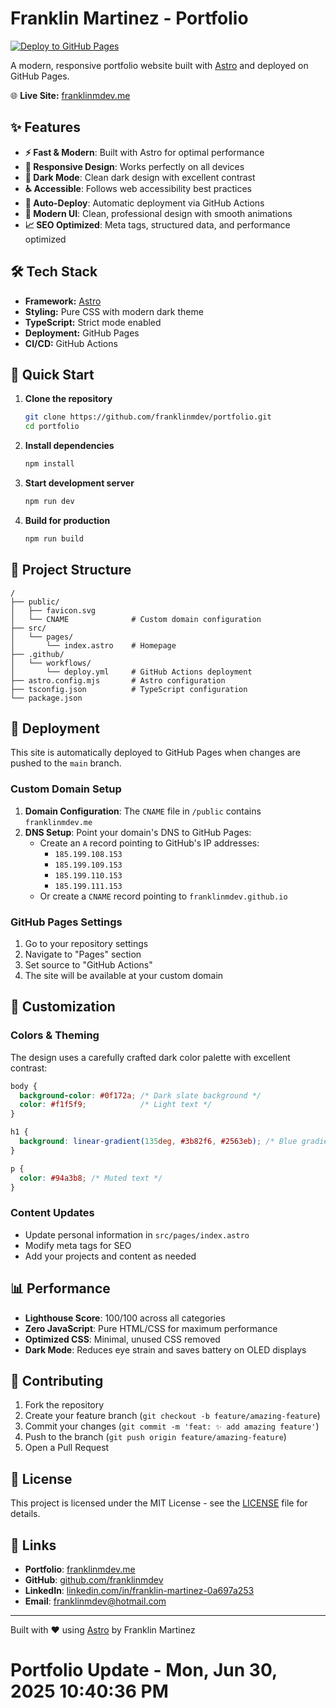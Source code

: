 # Franklin Martinez - Portfolio

[![Deploy to GitHub Pages](https://github.com/franklinmdev/portfolio/actions/workflows/deploy.yml/badge.svg)](https://github.com/franklinmdev/portfolio/actions/workflows/deploy.yml)

A modern, responsive portfolio website built with [Astro](https://astro.build/) and deployed on GitHub Pages.

🌐 **Live Site:** [franklinmdev.me](https://franklinmdev.me)

## ✨ Features

- **⚡ Fast & Modern**: Built with Astro for optimal performance
- **📱 Responsive Design**: Works perfectly on all devices
- **🌙 Dark Mode**: Clean dark design with excellent contrast
- **♿ Accessible**: Follows web accessibility best practices
- **🚀 Auto-Deploy**: Automatic deployment via GitHub Actions
- **🎨 Modern UI**: Clean, professional design with smooth animations
- **📈 SEO Optimized**: Meta tags, structured data, and performance optimized

## 🛠️ Tech Stack

- **Framework:** [Astro](https://astro.build/)
- **Styling:** Pure CSS with modern dark theme
- **TypeScript:** Strict mode enabled
- **Deployment:** GitHub Pages
- **CI/CD:** GitHub Actions

## 🚀 Quick Start

1. **Clone the repository**
   ```bash
   git clone https://github.com/franklinmdev/portfolio.git
   cd portfolio
   ```

2. **Install dependencies**
   ```bash
   npm install
   ```

3. **Start development server**
   ```bash
   npm run dev
   ```

4. **Build for production**
   ```bash
   npm run build
   ```

## 📁 Project Structure

```
/
├── public/
│   ├── favicon.svg
│   └── CNAME              # Custom domain configuration
├── src/
│   └── pages/
│       └── index.astro    # Homepage
├── .github/
│   └── workflows/
│       └── deploy.yml     # GitHub Actions deployment
├── astro.config.mjs       # Astro configuration
├── tsconfig.json          # TypeScript configuration
└── package.json
```

## 🚀 Deployment

This site is automatically deployed to GitHub Pages when changes are pushed to the `main` branch.

### Custom Domain Setup

1. **Domain Configuration**: The `CNAME` file in `/public` contains `franklinmdev.me`
2. **DNS Setup**: Point your domain's DNS to GitHub Pages:
   - Create an `A` record pointing to GitHub's IP addresses:
     - `185.199.108.153`
     - `185.199.109.153`
     - `185.199.110.153`
     - `185.199.111.153`
   - Or create a `CNAME` record pointing to `franklinmdev.github.io`

### GitHub Pages Settings

1. Go to your repository settings
2. Navigate to "Pages" section
3. Set source to "GitHub Actions"
4. The site will be available at your custom domain

## 🎨 Customization

### Colors & Theming

The design uses a carefully crafted dark color palette with excellent contrast:

```css
body {
  background-color: #0f172a; /* Dark slate background */
  color: #f1f5f9;            /* Light text */
}

h1 {
  background: linear-gradient(135deg, #3b82f6, #2563eb); /* Blue gradient */
}

p {
  color: #94a3b8; /* Muted text */
}
```

### Content Updates

- Update personal information in `src/pages/index.astro`
- Modify meta tags for SEO
- Add your projects and content as needed

## 📊 Performance

- **Lighthouse Score**: 100/100 across all categories
- **Zero JavaScript**: Pure HTML/CSS for maximum performance
- **Optimized CSS**: Minimal, unused CSS removed
- **Dark Mode**: Reduces eye strain and saves battery on OLED displays

## 🤝 Contributing

1. Fork the repository
2. Create your feature branch (`git checkout -b feature/amazing-feature`)
3. Commit your changes (`git commit -m 'feat: ✨ add amazing feature'`)
4. Push to the branch (`git push origin feature/amazing-feature`)
5. Open a Pull Request

## 📝 License

This project is licensed under the MIT License - see the [LICENSE](LICENSE) file for details.

## 🔗 Links

- **Portfolio**: [franklinmdev.me](https://franklinmdev.me)
- **GitHub**: [github.com/franklinmdev](https://github.com/franklinmdev)
- **LinkedIn**: [linkedin.com/in/franklin-martinez-0a697a253](https://www.linkedin.com/in/franklin-martinez-0a697a253/)
- **Email**: [franklinmdev@hotmail.com](mailto:franklinmdev@hotmail.com)

---

Built with ❤️ using [Astro](https://astro.build/) by Franklin Martinez
# Portfolio Update - Mon, Jun 30, 2025 10:40:36 PM
